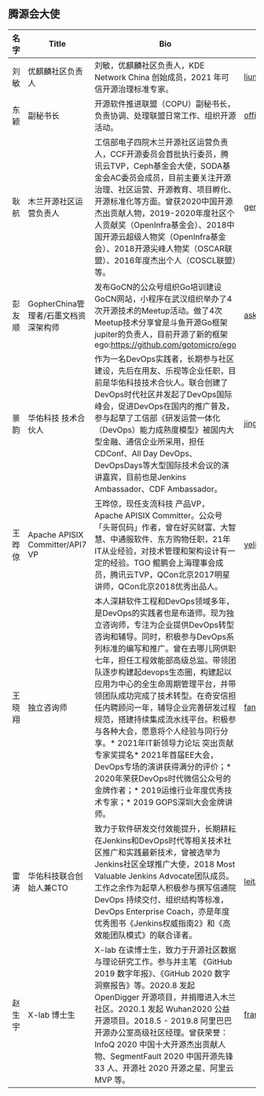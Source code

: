 ## 腾源会大使

|  名字  | Title                                | Bio                                                          | E-mail                                                       |
| :----: | ------------------------------------ | ------------------------------------------------------------ | ------------------------------------------------------------ |
|  刘敏  | 优麒麟社区负责人                     | 刘敏，优麒麟社区负责人，KDE Network China 创始成员，2021 年可信开源治理标准专家。 | [liumin@kylinos.cn](http://mailto:liumin@kylinos.cn)         |
|  东颖  | 副秘书长                             | 开源软件推进联盟（COPU）副秘书长，负责协调、处理联盟日常工作、组织开源活动。 | [office@copu.org.cn](http://mailto:office@copu.org.cn)       |
|  耿航  | 木兰开源社区运营负责人               | 工信部电子四院木兰开源社区运营负责人，CCF开源委员会首批执行委员，腾讯云TVP，Ceph基金会大使，SODA基金会AC委员会成员，目前主要关注开源治理、社区运营、开源教育、项目孵化、开源标准化等方面。曾获2020中国开源杰出贡献人物，2019-2020年度社区个人贡献奖（OpenInfra基金会）、2018中国开源云超级人物奖（OpenInfra基金会）、2018开源尖峰人物奖（OSCAR联盟）、2016年度杰出个人（COSCL联盟）等。 | genghh@cesi.cn                                               |
| 彭友顺 | GopherChina管理者/石墨文档资深架构师 | 发布GoCN的公众号组织Go培训建设GoCN网站，小程序在武汉组织举办了4次开源技术的Meetup活动。做了4次Meetup技术分享曾是斗鱼开源Go框架jupiter的负责人，目前开源了新的框架ego:https://github.com/gotomicro/ego | [askuygo@foxmail.com](http://mailto:askuygo@foxmail.com)     |
|  景韵  | 华佑科技 技术合伙人                  | 作为一名DevOps实践者，长期参与社区建设，先后在用友、乐视等企业任职，目前是华佑科技技术合伙人。联合创建了DevOps时代社区并发起了DevOps国际峰会，促进DevOps在国内的推广普及，参与起草了工信部《研发运营一体化（DevOps）能力成熟度模型》被国内大型金融、通信企业所采用，担任CDConf、All Day DevOps、DevOpsDays等大型国际技术会议的演讲嘉宾，目前也是Jenkins Ambassador、CDF Ambassador。 | [jingyun@greatops.net](http://mailto:jingyun@greatops.net)   |
| 王晔倞 | Apache APISIX Committer/API7 VP      | 王晔倞，现任支流科技 产品VP，Apache APISIX Committer。公众号「头哥侃码」作者，曾在好买财富、大智慧、中通服软件、东方购物任职，21年IT从业经验，对技术管理和架构设计有一定的经验。TGO 鲲鹏会上海理事会成员，腾讯云TVP，QCon北京2017明星讲师，QCon北京2018优秀出品人。 | [yeliang.wang@api7.ai](http://mailto:yeliang.wang@api7.ai)   |
| 王晓翔 | 独立咨询师                           | 本人深耕软件工程和DevOps领域多年，是DevOps的实践者也是布道师。现为独立咨询师，专注为企业提供DevOps转型咨询和辅导。同时，积极参与DevOps系列标准的编写和推广。曾在去哪儿网供职七年，担任工程效能部高级总监。带领团队逐步构建起devops生态圈，构建起以应用为中心的全生命周期管理平台，并带领团队成功完成了技术转型。在奇安信担任内聘顾问一年，辅导企业完善研发过程规范，搭建持续集成流水线平台。积极参与各种大会，愿意将个人经验与同行分享。* 2021年IT新领导力论坛 突出贡献专家奖提名* 2021年首届EE大会，DevOps专场的演讲获得满分的评价；* 2020年荣获DevOps时代微信公众号的金牌作者；* 2019运维行业年度优秀技术专家；* 2019 GOPS深圳大会金牌讲师。 | [fantasy_wxx@163.com](http://mailto:fantasy_wxx@163.com)     |
|  雷涛  | 华佑科技联合创始人兼CTO              | 致力于软件研发交付效能提升，长期耕耘在Jenkins和DevOps时代等相关技术社区推广和实践最新技术，曾被选举为Jenkins社区全球推广大使，2018 Most Valuable Jenkins Advocate团队成员。工作之余作为起草人积极参与撰写信通院DevOps 持续交付、组织结构等标准， DevOps Enterprise Coach，亦是年度优秀图书《Jenkins权威指南2》和《高效能团队模式》的联合译者。 | [leitao@greatops.net](http://mailto:leitao@greatops.net)     |
| 赵生宇 | X-lab 博士生                         | X-lab 在读博士生，致力于开源社区数据与理论研究工作。参与并主笔 《GitHub 2019 数字年报》、《GitHub 2020 数字洞察报告》等。2020.8 发起 OpenDigger 开源项目，并捐赠进入木兰社区。2020.1 发起 Wuhan2020 公益开源项目。2018.5 - 2019.8 阿里巴巴开源办公室高级社区经理。曾获荣誉：InfoQ 2020 中国十大开源杰出贡献人物、SegmentFault 2020 中国开源先锋 33 人、开源社 2020 开源之星、阿里云 MVP 等。 | [frank_zsy@tongji.edu.cn](http://mailto:frank_zsy@tongji.edu.cn) |

